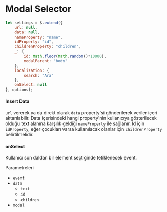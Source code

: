 # Modal Selector

```javascript
let settings = $.extend({
    url: null,
    data: null,
    nameProperty: "name",
    idProperty: "id",
    childrenProperty: "children",
    _: {
        id: Math.floor(Math.random()*10000),
        modalParent: "body"
    },
    localization: {
        search: "Ara"
    },
    onSelect: null
}, options);
```

#### Insert Data

`url` vererek ya da direkt olarak `data` property'si gönderilerek veriler içeri aktarılabilir. Data içerisindeki hangi property'nin kullanıcıya gösterilecek olduğu text alanına karşılık geldiği `nameProperty` ile sağlanır. Id için `idProperty`, eğer çocukları varsa kullanılacak olanlar için `childrenProperty` belirtilmelidir.

#### onSelect

Kullanıcı son daldan bir element seçtiğinde tetiklenecek event.

Parametreleri

- `event`
- `data`
  - `text`
  - `id`
  - `children`
- `modal`
